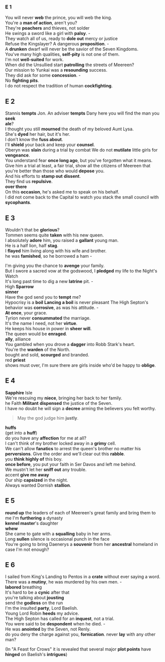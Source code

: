 ### E 1
You will never **web** the prince, you will web the king.  
You're a **man of action**, aren't you?  
They're **poachers** and thieves, not solder    
He swings a sword like a girl with **palsy**. -   
They watch all of us, ready to **dole out** mercy or justice  
Refuse the Kingslayer? A dangerous **proposition**. -  
A **drunken** dwarf will never be the savior of the Seven Kingdoms.  
You've many high qualities, **self-pity** is not one of them.  
I'm not **well-suited** for work.  
When did the Unsullied start **patrolling** the streets of Meereen?  
Our mission to Yunkai was a **resounding** success.  
They did ask for some **concession**. -  
No **fighting pits**.  
I do not respect the tradition of human **cockfighting**.  


## E 2 
Stannis **tempts** Jon. An adviser **tempts** Dany
here you will find the man you **seek**  
**ale**?  
I thought you still **mourned** the death of my beloved Aunt Lysa.  
She's **dyed** her hair, but it's her.  
I don't know the **fuss about**.  
I'll **shield** your back and keep your **counsel**.  
Oberyn was **slain** during a trial by combat 
We do not **mutilate** little girls for **vengeance**.  
You understand fear **once long ago**, but you've forgotten what it means.  
Give him a trial at least, a fair trial, show all the citizens of Meereen that you're better than those who would **depose** you.  
And his efforts to **stamp out** **dissent**.  
They find us **repulsive**.  
**over there**  
On this **occasion**, he's asked me to speak on his behalf.  
I did not come back to the Capital to watch you stack the small council with **sycophants**.    

## E 3 
Wouldn't that be **glorious**?  
Tommen seems quite **taken** with his new queen.  
I absolutely **adore** him, you raised a **gallant** young man.   
He is a half lion, half **stag**.  
I **flayed** him living along with his wife and brother.  
he was **famished**, so he borrowed a ham -  

I'm giving you the chance to **avenge** your family.  
But I swore a sacred vow at the godswood, I **pledged** my life to the Night's Watch  
It's long past time to dig a new **latrine** pit. -  
High **Sparrow**  
**sinner**  
Have the god send you to **tempt** me?   
Hypocrisy is a **boil** 
**Lancing a boil** is never pleasant 
The High Septon's behavior was **corrosive**, as was his attitude. -  
**At once**, your grace.  
Tyrion never **consummated** the marriage.   
It's the name I need, not her **virtue**.  
He keeps his house in power in **sheer will**.  
The queen would be **enraged**.  
**ally**, alliance  
You gambled when you drove a **dagger** into Robb Stark's heart.  
You're the **warden** of the North.  
bought and sold, **scourged** and branded.  
red **priest**  
shows must over, I'm sure there are girls inside who'd be happy to **oblige**.   

## E 4
**Sapphire** Isle  
We're rescuing my **niece**, bringing her back to her family.  
he Faith **Militant** **dispensed** the justice of the Seven.   
I have no doubt he will sign a **decree** arming the believers you felt worthy.   
> May the god judge him **justly**.  

**huffs**  
(get into a **huff**)  
do you have any **affection** for me at all?  
I can't think of my brother locked away in a **grimy** cell.  
We can't allow **fanatics** to arrest the queen's brother no matter his **perversions**. 
Give the order and we'll clear out this **rabble**.   
you **think highly of** this boy.  
**once before**, you put your faith in Ser Davos and left me behind.  
We mustn't let her **sniff out** any trouble.  
accent **give me away**  
Our ship **capsized** in the night.  
Always wanted Dornish **stallion**.  

## E 5
**round up** the leaders of each of Meereen's great family and bring them to me 
I'm **furthering** a dynasty  
**kennel master**'s daughter  
**whew**  
She came to gate with a **squalling** baby in her arms.  
Long **sullen** silence is occasional punch in the face  
You're going to bring Daenerys a **souvenir** from her **ancestral** homeland in case I'm not enough?  


## E 6 
I sailed from King's Landing to Pentos in a **crate** without ever saying a word.  
There was a **mutiny**, he was murdered by his own men. -  
**labored** breathing  
It's hard to be a **cynic** after that  
you're talking about **jousting**  
send the **godless** on the run  
I'm the insulted **party**, Lord Baelish.  
Young Lord Robin **heeds** my advice.  
The High Septon has called for an **inquest**, not a trial.  
You were said to be **despondent** when he died. -  
He was **anointed** by the Seven, not Renly.  
do you deny the charge against you, **fornication**. 
never **lay** with any other man?  

(In "A Feast for Crows" it is revealed that several major **plot points** have **hinged** on Baelish's **intrigues**)
